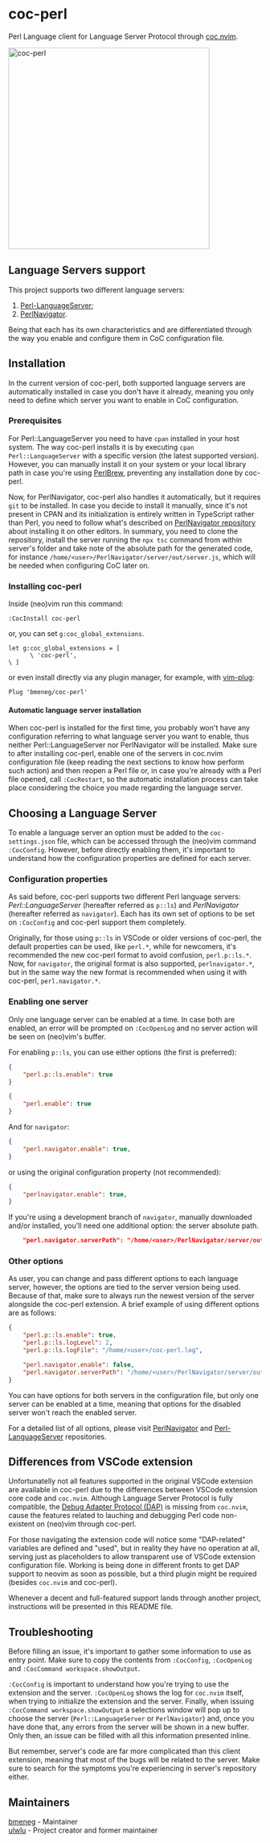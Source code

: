# coc-perl

Perl Language client for Language Server Protocol through [coc.nvim](https://github.com/neoclide/coc.nvim).

<img width='400' alt="coc-perl" src="https://user-images.githubusercontent.com/41639488/93008922-91aad880-f5b5-11ea-995b-3097806a4327.png">

## Language Servers support

This project supports two different language servers:

1. [Perl-LanguageServer](https://github.com/richterger/Perl-LanguageServer);
2. [PerlNavigator](https://github.com/bscan/PerlNavigator).

Being that each has its own characteristics and are differentiated through the way you enable and configure them in
CoC configuration file.

## Installation

In the current version of coc-perl, both supported language servers are automatically installed in case you don't have
it already, meaning you only need to define which server you want to enable in CoC configuration.

### Prerequisites

For Perl::LanguageServer you need to have `cpan` installed in your host system. The way coc-perl installs it is by
executing `cpan Perl::LanguageServer` with a specific version (the latest supported version). However, you can
manually install it on your system or your local library path in case you're using
[PerlBrew](https://github.com/gugod/App-perlbrew), preventing any installation done by coc-perl.

Now, for PerlNavigator, coc-perl also handles it automatically, but it requires `git` to be installed. In case you
decide to install it manually, since it's not present in CPAN and its initialization is entirely written in TypeScript
rather than Perl, you need to follow what's described on [PerlNavigator
repository](https://github.com/bscan/PerlNavigator/tree/main#installation-for-other-editors) about installing it on
other editors. In summary, you need to clone the repository, install the server running the `npx tsc` command from
within server's folder and take note of the absolute path for the generated code, for instance
`/home/<user>/PerlNavigator/server/out/server.js`, which will be needed when configuring CoC later on.

### Installing coc-perl

Inside (neo)vim run this command:
```vim
:CocInstall coc-perl
```
or, you can set `g:coc_global_extensions`.
```vim
let g:coc_global_extensions = [
      \ 'coc-perl',
\ ]
```
or even install directly via any plugin manager, for example, with [vim-plug](https://github.com/junegunn/vim-plug):
```vim
Plug 'bmeneg/coc-perl'
```

#### Automatic language server installation

When coc-perl is installed for the first time, you probably won't have any configuration referring to what language
server you want to enable, thus neither Perl::LanguageServer nor PerlNavigator will be installed. Make sure to after
installing coc-perl, enable one of the servers in coc.nvim configuration file (keep reading the next sections to know
how perform such action) and then reopen a Perl file or, in case you're already with a Perl file opened, call
`:CocRestart`, so the automatic installation process can take place considering the choice you made regarding the
language server.

## Choosing a Language Server

To enable a language server an option must be added to the `coc-settings.json` file, which can be accessed through the
(neo)vim command `:CocConfig`. However, before directly enabling them, it's important to understand how the
configuration properties are defined for each server.

### Configuration properties

As said before, coc-perl supports two different Perl language servers: _Perl::LanguageServer_ (hereafter referred as
`p::ls`) and _PerlNavigator_ (hereafter referred as `navigator`). Each has its own set of options to be set on
`:CocConfig` and coc-perl support them completely.

Originally, for those using `p::ls` in VSCode or older versions of coc-perl, the default properties can be used, like
`perl.*`, while for newcomers, it's recommended the new coc-perl format to avoid confusion, `perl.p::ls.*`. Now, for
`navigator`, the original format is also supported, `perlnavigator.*`, but in the same way the new format is
recommended when using it with coc-perl, `perl.navigator.*`.

### Enabling one server

Only one language server can be enabled at a time. In case both are enabled, an error will be prompted on
`:CocOpenLog` and no server action will be seen on (neo)vim's buffer.

For enabling `p::ls`, you can use either options (the first is preferred):

```json
{
    "perl.p::ls.enable": true
}
```
```json
{
    "perl.enable": true
}
```
And for `navigator`:

```json
{
    "perl.navigator.enable": true,
}
```
or using the original configuration property (not recommended):
```json
{
    "perlnavigator.enable": true,
}
```
If you're using a development branch of `navigator`, manually downloaded and/or installed, you'll need one additional
option: the server absolute path.
```json
    "perl.navigator.serverPath": "/home/<user>/PerlNavigator/server/out/server.js"
```

### Other options

As user, you can change and pass different options to each language server, however, the options are tied to the
server version being used. Because of that, make sure to always run the newest version of the server alongside the
coc-perl extension. A brief example of using different options are as follows:
```json
{
    "perl.p::ls.enable": true,
    "perl.p::ls.logLevel": 2,
    "perl.p::ls.logFile": "/home/<user>/coc-perl.log",

    "perl.navigator.enable": false,
    "perl.navigator.serverPath": "/home/<user>/PerlNavigator/server/out/server.js"
}
```

You can have options for both servers in the configuration file, but only one server can be enabled at a time, meaning
that options for the disabled server won't reach the enabled server.

For a detailed list of all options, please visit
[PerlNavigator](https://github.com/bscan/PerlNavigator/tree/main#perl-paths) and
[Perl-LanguageServer](https://github.com/richterger/Perl-LanguageServer#extension-settings) repositories.

## Differences from VSCode extension

Unfortunatelly not all features supported in the original VSCode extension are available in coc-perl due to the
differences between VSCode extension core code and `coc.nvim`. Although Language Server Protocol is fully compatible,
the [Debug Adapter Protocol (DAP)](https://microsoft.github.io/debug-adapter-protocol/) is missing from
`coc.nvim`, cause the features related to lauching and debugging Perl code non-existent on (neo)vim through coc-perl.

For those navigating the extension code will notice some "DAP-related" variables are defined and "used", but in
reality they have no operation at all, serving just as placeholders to allow transparent use of VSCode extension
configuration file. Working is being done in different fronts to get DAP support to neovim as soon as possible, but a
third plugin might be required (besides `coc.nvim` and coc-perl).

Whenever a decent and full-featured support lands through another project, instructions will be presented in this
README file.

## Troubleshooting

Before filling an issue, it's important to gather some information to use as entry point.
Make sure to copy the contents from `:CocConfig`, `:CocOpenLog` and `:CocCommand workspace.showOutput`.

`:CocConfig` is important to understand how you're trying to use the extension and the server. `:CocOpenLog` shows the
log for `coc.nvim` itself, when trying to initialize the extension and the server. Finally, when issuing `:CocCommand
workspace.showOutput` a selections window will pop up to choose the server (`Perl::LanguageServer` or `PerlNavigator`)
and, once you have done that, any errors from the server will be shown in a new buffer. Only then, an issue can be
filled with all this information presented inline.

But remember, server's code are far more complicated than this client extension, meaning that most of the bugs will be
related to the server. Make sure to search for the symptoms you're experiencing in server's repository either.

## Maintainers

[bmeneg](https://github.com/bmeneg) - Maintainer  
[ulwlu](https://github.com/ulwlu) - Project creator and former maintainer
